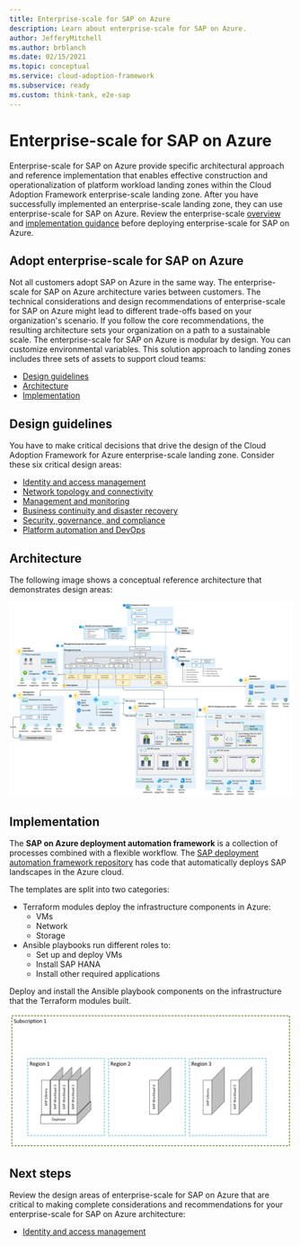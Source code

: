 ```yaml
---
title: Enterprise-scale for SAP on Azure
description: Learn about enterprise-scale for SAP on Azure.
author: JefferyMitchell
ms.author: brblanch
ms.date: 02/15/2021
ms.topic: conceptual
ms.service: cloud-adoption-framework
ms.subservice: ready
ms.custom: think-tank, e2e-sap
---
```


# Enterprise-scale for SAP on Azure

Enterprise-scale for SAP on Azure provide specific architectural approach and reference implementation that enables effective construction and operationalization of platform workload landing zones within the Cloud Adoption Framework enterprise-scale landing zone. After you have successfully implemented an enterprise-scale landing zone, they can use enterprise-scale for SAP on Azure. Review the enterprise-scale [overview](../../ready/enterprise-scale/index.md) and [implementation guidance](../../ready/enterprise-scale/implementation.md) before deploying enterprise-scale for SAP on Azure.

## Adopt enterprise-scale for SAP on Azure

Not all customers adopt SAP on Azure in the same way. The enterprise-scale for SAP on Azure architecture varies between customers. The technical considerations and design recommendations of enterprise-scale for SAP on Azure might lead to different trade-offs based on your organization's scenario. If you follow the core recommendations, the resulting architecture sets your organization on a path to a sustainable scale. The enterprise-scale for SAP on Azure is modular by design. You can customize environmental variables. This solution approach to landing zones includes three sets of assets to support cloud teams:

- [Design guidelines](#design-guidelines)
- [Architecture](#architecture)
- [Implementation](#implementation)

## Design guidelines

You have to make critical decisions that drive the design of the Cloud Adoption Framework for Azure enterprise-scale landing zone. Consider these six critical design areas:

- [Identity and access management](./eslz-identity-and-access-management.md)
- [Network topology and connectivity](./eslz-network-topology-and-connectivity.md)
- [Management and monitoring](./eslz-management-and-monitoring.md)
- [Business continuity and disaster recovery](./eslz-business-continuity-and-disaster-recovery.md)
- [Security, governance, and compliance](./eslz-security-governance-and-compliance.md)
- [Platform automation and DevOps](./eslz-platform-automation-and-devops.md)

## Architecture

The following image shows a conceptual reference architecture that demonstrates design areas:

![A diagram depicting the Enterprise-scale for SAP on Azure conceptual reference architecture.](./media/overview-architecture.png)

## Implementation

The **SAP on Azure deployment automation framework** is a collection of processes combined with a flexible workflow. The [SAP deployment automation framework repository](https://github.com/Azure/sap-hana) has code that automatically deploys SAP landscapes in the Azure cloud.

The templates are split into two categories:

- Terraform modules deploy the infrastructure components in Azure:
  - VMs
  - Network
  - Storage
- Ansible playbooks run different roles to:
  - Set up and deploy VMs
  - Install SAP HANA
  - Install other required applications

Deploy and install the Ansible playbook components on the infrastructure that the Terraform modules built.

![Diagram showing an overview of a SAP reference implementation.](./media/overview-automation.png)

## Next steps

Review the design areas of enterprise-scale for SAP on Azure that are critical to making complete considerations and recommendations for your enterprise-scale for SAP on Azure architecture:

- [Identity and access management](./identity-and-access-management.md)
